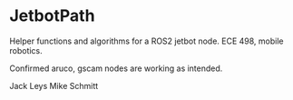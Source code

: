 # JetbotPath

Helper functions and algorithms for a ROS2 jetbot node. ECE 498, mobile robotics.

Confirmed aruco, gscam nodes are working as intended.

Jack Leys
Mike Schmitt
